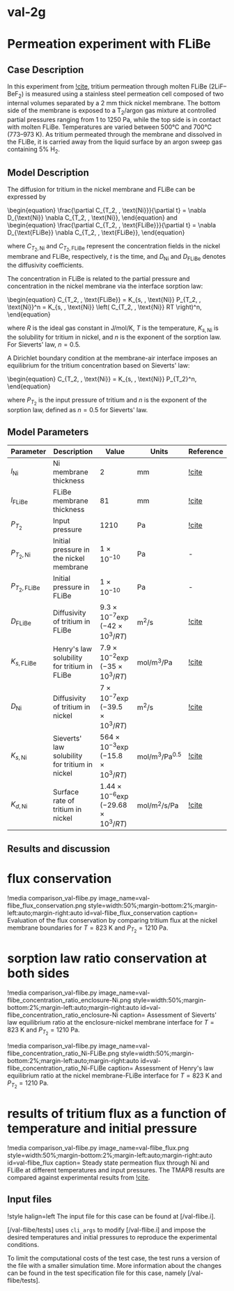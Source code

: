 # val-2g

# Permeation experiment with FLiBe

## Case Description

In this experiment from [!cite](calderoni2008measurement), tritium permeation through molten FLiBe (2LiF–BeF$_2$) is measured using a stainless steel permeation cell composed of two internal volumes separated by a 2 mm thick nickel membrane. The bottom side of the membrane is exposed to a T$_2$/argon gas mixture at controlled partial pressures ranging from 1 to 1250 Pa, while the top side is in contact with molten FLiBe. Temperatures are varied between 500°C and 700°C (773–973 K). As tritium permeated through the membrane and dissolved in the FLiBe, it is carried away from the liquid surface by an argon sweep gas containing 5$\%$ H$_2$.

## Model Description

The diffusion for tritium in the nickel membrane and FLiBe can be expressed by

\begin{equation}
\frac{\partial C_{T_2, \,  \text{Ni}}}{\partial t} = \nabla D_{\text{Ni}} \nabla C_{T_2, \,  \text{Ni}},
\end{equation}
and
\begin{equation}
\frac{\partial C_{T_2, \,  \text{FLiBe}}}{\partial t} = \nabla D_{\text{FLiBe}} \nabla C_{T_2, \,  \text{FLiBe}},
\end{equation}

where $C_{T_2, \,  \text{Ni}}$ and $C_{T_2, \,  \text{FLiBe}}$ represent the concentration fields in the nickel membrane and FLiBe, respectively, $t$ is the time, and $D_{\text{Ni}}$ and $D_{\text{FLiBe}}$ denotes the diffusivity coefficients.

The concentration in FLiBe is related to the partial pressure and concentration in the nickel membrane via the interface sorption law:

\begin{equation}
C_{T_2, \,  \text{FLiBe}} = K_{s, \,  \text{Ni}} P_{T_2, \,  \text{Ni}}^n = K_{s, \,  \text{Ni}} \left( C_{T_2, \,  \text{Ni}} RT \right)^n,
\end{equation}

where $R$ is the ideal gas constant in J/mol/K, $T$ is the temperature, $K_{s, \,  \text{Ni}}$ is the solubility for tritium in nickel, and $n$ is the exponent of the sorption law. For Sieverts' law, $n=0.5$.

A Dirichlet boundary condition at the membrane-air interface imposes an equilibrium for the tritium concentration based on Sieverts' law:

\begin{equation}
C_{T_2, \,  \text{Ni}} = K_{s, \,  \text{Ni}} P_{T_2}^n,
\end{equation}

where $P_{T_2}$ is the input pressure of tritium and $n$ is the exponent of the sorption law, defined as $n=0.5$ for Sieverts' law.

## Model Parameters

| Parameter | Description | Value | Units | Reference |
| --------- | ----------- | ----- | ----- | --------- |
| $l_{\mathrm{Ni}}$ | Ni membrane thickness | $2$ | mm | [!cite](calderoni2008measurement) |
| $l_{\mathrm{FLiBe}}$ | FLiBe membrane thickness | $81$ | mm | [!cite](calderoni2008measurement) |
| $P_{T_2}$ | Input pressure | $1210$ | Pa | [!cite](hattab2024openfoam) |
| $P_{T_2, \mathrm{Ni}}$ | Initial pressure in the nickel membrane | $1\times 10^{-10}$ | Pa | - |
| $P_{T_2, \mathrm{FLiBe}}$ | Initial pressure in FLiBe | $1\times 10^{-10}$ | Pa | - |
| $D_{\mathrm{FLiBe}}$ | Diffusivity of tritium in FLiBe | $9.3 \times 10^{-7} \exp(- 42 \times 10^3 / RT)$ | m$^2$/s | [!cite](calderoni2008measurement) |
| $K_{s, \mathrm{FLiBe}}$ | Henry's law solubility for tritium in FLiBe | $7.9 \times 10^{-2} \exp(- 35 \times 10^3 / RT)$ | mol/m$^3$/Pa | [!cite](calderoni2008measurement) |
| $D_{\mathrm{Ni}}$ | Diffusivity of tritium in nickel | $7 \times 10^{-7} \exp(- 39.5 \times 10^3 / RT)$ | m$^2$/s | [!cite](causey2012tritium) |
| $K_{s, \mathrm{Ni}}$ | Sieverts' law solubility for tritium in nickel | $564 \times 10^{-3} \exp(- 15.8 \times 10^3 / RT)$ | mol/m$^3$/Pa$^{0.5}$ | [!cite](calderoni2008measurement) |
| $K_{d, \mathrm{Ni}}$ | Surface rate of tritium in nickel | $1.44 \times 10^{-6} \exp(- 29.68 \times 10^3 / RT)$ | mol/m$^{2}$/s/Pa | [!cite](altunoglu1991permeation) |

## Results and discussion

# flux conservation

!media comparison_val-flibe.py
       image_name=val-flibe_flux_conservation.png
       style=width:50%;margin-bottom:2%;margin-left:auto;margin-right:auto
       id=val-flibe_flux_conservation
       caption= Evaluation of the flux conservation by comparing tritium flux at the nickel membrane boundaries for $T = 823$ K and $P_{T_2} = 1210$ Pa.

# sorption law ratio conservation at both sides

!media comparison_val-flibe.py
       image_name=val-flibe_concentration_ratio_enclosure-Ni.png
       style=width:50%;margin-bottom:2%;margin-left:auto;margin-right:auto
       id=val-flibe_concentration_ratio_enclosure-Ni
       caption= Assessment of Sieverts' law equilibrium ratio at the enclosure-nickel membrane interface for $T = 823$ K and $P_{T_2} = 1210$ Pa.

!media comparison_val-flibe.py
       image_name=val-flibe_concentration_ratio_Ni-FLiBe.png
       style=width:50%;margin-bottom:2%;margin-left:auto;margin-right:auto
       id=val-flibe_concentration_ratio_Ni-FLiBe
       caption= Assessment of Henry's law equilibrium ratio at the nickel membrane-FLiBe interface for $T = 823$ K and $P_{T_2} = 1210$ Pa.

# results of tritium flux as a function of temperature and initial pressure

!media comparison_val-flibe.py
       image_name=val-flibe_flux.png
       style=width:50%;margin-bottom:2%;margin-left:auto;margin-right:auto
       id=val-flibe_flux
       caption= Steady state permeation flux through Ni and FLiBe at different temperatures and input pressures. The TMAP8 results are compared against experimental results from [!cite](calderoni2008measurement).

## Input files

!style halign=left
The input file for this case can be found at [/val-flibe.i].

[/val-flibe/tests] uses `cli_args` to modify [/val-flibe.i] and impose the desired temperatures and initial pressures to reproduce the experimental conditions.

To limit the computational costs of the test case, the test runs a version of the file with a smaller simulation time. More information about the changes can be found in the test specification file for this case, namely [/val-flibe/tests].
